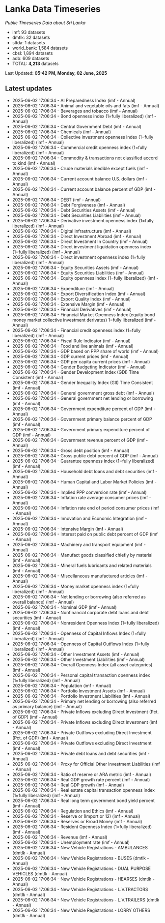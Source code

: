 # Lanka Data Timeseries
*Public Timeseries Data about Sri Lanka*

* imf: 93 datasets
* dmtlk: 32 datasets
* sltda: 1 datasets
* world_bank: 1,584 datasets
* cbsl: 1,894 datasets
* adb: 609 datasets
* TOTAL: **4,213** datasets

Last Updated: **05:42 PM, Monday, 02 June, 2025**

## Latest updates

* 2025-06-02 17:06:34 - AI Preparedness Index (imf - Annual)
* 2025-06-02 17:06:34 - Animal and vegetable oils and fats (imf - Annual)
* 2025-06-02 17:06:34 - Beverages and tobacco (imf - Annual)
* 2025-06-02 17:06:34 - Bond openness index (1=fully liberalized) (imf - Annual)
* 2025-06-02 17:06:34 - Central Government Debt (imf - Annual)
* 2025-06-02 17:06:34 - Chemicals (imf - Annual)
* 2025-06-02 17:06:34 - Collective investment openness index (1=fully liberalized) (imf - Annual)
* 2025-06-02 17:06:34 - Commercial credit openness index (1=fully liberalized) (imf - Annual)
* 2025-06-02 17:06:34 - Commodity & transactions not classified accord to kind (imf - Annual)
* 2025-06-02 17:06:34 - Crude materials inedible except fuels (imf - Annual)
* 2025-06-02 17:06:34 - Current account balance U.S. dollars (imf - Annual)
* 2025-06-02 17:06:34 - Current account balance percent of GDP (imf - Annual)
* 2025-06-02 17:06:34 - DEBT (imf - Annual)
* 2025-06-02 17:06:34 - Debt Forgiveness (imf - Annual)
* 2025-06-02 17:06:34 - Debt Securities Assets (imf - Annual)
* 2025-06-02 17:06:34 - Debt Securities Liabilities (imf - Annual)
* 2025-06-02 17:06:34 - Derivative investment openness index (1=fully liberalized) (imf - Annual)
* 2025-06-02 17:06:34 - Digital Infrastructure (imf - Annual)
* 2025-06-02 17:06:34 - Direct Investment Abroad (imf - Annual)
* 2025-06-02 17:06:34 - Direct Investment In Country (imf - Annual)
* 2025-06-02 17:06:34 - Direct investment liquidation openness index (1=fully liberalized) (imf - Annual)
* 2025-06-02 17:06:34 - Direct investment openness index (1=fully liberalized) (imf - Annual)
* 2025-06-02 17:06:34 - Equity Securities Assets (imf - Annual)
* 2025-06-02 17:06:34 - Equity Securities Liabilities (imf - Annual)
* 2025-06-02 17:06:34 - Equity openness index (1=fully liberalized) (imf - Annual)
* 2025-06-02 17:06:34 - Expenditure (imf - Annual)
* 2025-06-02 17:06:34 - Export Diversification Index (imf - Annual)
* 2025-06-02 17:06:34 - Export Quality Index (imf - Annual)
* 2025-06-02 17:06:34 - Extensive Margin (imf - Annual)
* 2025-06-02 17:06:34 - Financial Derivatives (imf - Annual)
* 2025-06-02 17:06:34 - Financial Market Openness Index (equity bond money market collective investment derivates) 1=fully liberalized (imf - Annual)
* 2025-06-02 17:06:34 - Financial credit openness index (1=fully liberalized) (imf - Annual)
* 2025-06-02 17:06:34 - Fiscal Rule Indicator (imf - Annual)
* 2025-06-02 17:06:34 - Food and live animals (imf - Annual)
* 2025-06-02 17:06:34 - GDP based on PPP share of world (imf - Annual)
* 2025-06-02 17:06:34 - GDP current prices (imf - Annual)
* 2025-06-02 17:06:34 - GDP per capita current prices (imf - Annual)
* 2025-06-02 17:06:34 - Gender Budgeting Indicator (imf - Annual)
* 2025-06-02 17:06:34 - Gender Development Index (GDI) Time Consistent (imf - Annual)
* 2025-06-02 17:06:34 - Gender Inequality Index (GII) Time Consistent (imf - Annual)
* 2025-06-02 17:06:34 - General government gross debt (imf - Annual)
* 2025-06-02 17:06:34 - General government net lending or borrowing (imf - Annual)
* 2025-06-02 17:06:34 - Government expenditure percent of GDP (imf - Annual)
* 2025-06-02 17:06:34 - Government primary balance percent of GDP (imf - Annual)
* 2025-06-02 17:06:34 - Government primary expenditure percent of GDP (imf - Annual)
* 2025-06-02 17:06:34 - Government revenue percent of GDP (imf - Annual)
* 2025-06-02 17:06:34 - Gross debt position (imf - Annual)
* 2025-06-02 17:06:34 - Gross public debt percent of GDP (imf - Annual)
* 2025-06-02 17:06:34 - Guarantee openness index (1=fully liberalized) (imf - Annual)
* 2025-06-02 17:06:34 - Household debt loans and debt securities (imf - Annual)
* 2025-06-02 17:06:34 - Human Capital and Labor Market Policies (imf - Annual)
* 2025-06-02 17:06:34 - Implied PPP conversion rate (imf - Annual)
* 2025-06-02 17:06:34 - Inflation rate average consumer prices (imf - Annual)
* 2025-06-02 17:06:34 - Inflation rate end of period consumer prices (imf - Annual)
* 2025-06-02 17:06:34 - Innovation and Economic Integration (imf - Annual)
* 2025-06-02 17:06:34 - Intensive Margin (imf - Annual)
* 2025-06-02 17:06:34 - Interest paid on public debt percent of GDP (imf - Annual)
* 2025-06-02 17:06:34 - Machinery and transport equipment (imf - Annual)
* 2025-06-02 17:06:34 - Manufact goods classified chiefly by material (imf - Annual)
* 2025-06-02 17:06:34 - Mineral fuels lubricants and related materials (imf - Annual)
* 2025-06-02 17:06:34 - Miscellaneous manufactured articles (imf - Annual)
* 2025-06-02 17:06:34 - Money market openness index (1=fully liberalized) (imf - Annual)
* 2025-06-02 17:06:34 - Net lending or borrowing (also referred as overall balance) (imf - Annual)
* 2025-06-02 17:06:34 - Nominal GDP (imf - Annual)
* 2025-06-02 17:06:34 - Nonfinancial corporate debt loans and debt securities (imf - Annual)
* 2025-06-02 17:06:34 - Nonresident Openness Index (1=fully liberalized) (imf - Annual)
* 2025-06-02 17:06:34 - Openness of Capital Inflows Index (1=fully liberalized) (imf - Annual)
* 2025-06-02 17:06:34 - Openness of Capital Outflows Index (1=fully liberalized) (imf - Annual)
* 2025-06-02 17:06:34 - Other Investment Assets (imf - Annual)
* 2025-06-02 17:06:34 - Other Investment Liabilities (imf - Annual)
* 2025-06-02 17:06:34 - Overall Openness Index (all asset categories) (imf - Annual)
* 2025-06-02 17:06:34 - Personal capital transaction openness index (1=fully liberalized) (imf - Annual)
* 2025-06-02 17:06:34 - Population (imf - Annual)
* 2025-06-02 17:06:34 - Portfolio Investment Assets (imf - Annual)
* 2025-06-02 17:06:34 - Portfolio Investment Liabilities (imf - Annual)
* 2025-06-02 17:06:34 - Primary net lending or borrowing (also referred as primary balance) (imf - Annual)
* 2025-06-02 17:06:34 - Private Inflows excluding Direct Investment (Pct. of GDP) (imf - Annual)
* 2025-06-02 17:06:34 - Private Inflows excluding Direct Investment (imf - Annual)
* 2025-06-02 17:06:34 - Private Outflows excluding Direct Investment (Pct. of GDP) (imf - Annual)
* 2025-06-02 17:06:34 - Private Outflows excluding Direct Investment (imf - Annual)
* 2025-06-02 17:06:34 - Private debt loans and debt securities (imf - Annual)
* 2025-06-02 17:06:34 - Proxy for Official Other Investment Liabilities (imf - Annual)
* 2025-06-02 17:06:34 - Ratio of reserve or ARA metric (imf - Annual)
* 2025-06-02 17:06:34 - Real GDP growth rate percent (imf - Annual)
* 2025-06-02 17:06:34 - Real GDP growth (imf - Annual)
* 2025-06-02 17:06:34 - Real estate capital transaction openness index (1=fully liberalized) (imf - Annual)
* 2025-06-02 17:06:34 - Real long term government bond yield percent (imf - Annual)
* 2025-06-02 17:06:34 - Regulation and Ethics (imf - Annual)
* 2025-06-02 17:06:34 - Reserve or (Import or 12) (imf - Annual)
* 2025-06-02 17:06:34 - Reserves or Broad Money (imf - Annual)
* 2025-06-02 17:06:34 - Resident Openness Index (1=fully liberalized) (imf - Annual)
* 2025-06-02 17:06:34 - Revenue (imf - Annual)
* 2025-06-02 17:06:34 - Unemployment rate (imf - Annual)
* 2025-06-02 17:06:34 - New Vehicle Registrations - AMBULANCES (dmtlk - Annual)
* 2025-06-02 17:06:34 - New Vehicle Registrations - BUSES (dmtlk - Annual)
* 2025-06-02 17:06:34 - New Vehicle Registrations - DUAL PURPOSE VEHICLES (dmtlk - Annual)
* 2025-06-02 17:06:34 - New Vehicle Registrations - HEARSES (dmtlk - Annual)
* 2025-06-02 17:06:34 - New Vehicle Registrations - L.V.TRACTORS (dmtlk - Annual)
* 2025-06-02 17:06:34 - New Vehicle Registrations - L.V.TRAILERS (dmtlk - Annual)
* 2025-06-02 17:06:34 - New Vehicle Registrations - LORRY OTHERS (dmtlk - Annual)